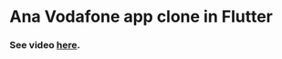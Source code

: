 # Ana Vodafone app clone in Flutter


### See video <a href="https://mshwf.github.io/misc/html/ana_vodafone.html" target="_blank">here</a>.
